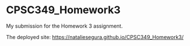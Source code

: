 # CPSC349_Homework3
My submission for the Homework 3 assignment.

The deployed site:
https://nataliesegura.github.io/CPSC349_Homework3/